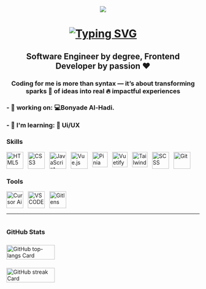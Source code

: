 <p align="center">
  <img src="https://user-images.githubusercontent.com/10498744/210012254-234538ff-d198-48aa-8964-37e6fd45d227.gif" />
</p>

<h1 align="center" style="margin-bottom:2px">
  <a href="https://git.io/typing-svg">
    <img src="https://readme-typing-svg.herokuapp.com?font=Fira+Code&weight=500&size=22&pause=1000&width=435&lines=Hi%2C+Welcome+to+My+Github+%F0%9F%91%8B" alt="Typing SVG" />
  </a>
</h1>

<h2 align="center">
  <b>Software Engineer</b> by degree, <strong>Frontend Developer</strong> by passion ❤️
</h2>

<h3 align="center">
  Coding for me is more than <b>syntax</b> — it’s about transforming sparks 🌟 of ideas into real 🔥 <b>impactful experiences</b>
</h3>
<h3 align="left">
- 💼 working on: 💻<b>Bonyade Al-Hadi.</b><br /><br />
- 🌱 I'm learning: 🎨 <b> Ui/UX </b><br />
</h3>


<h3 align="left">Skills</h3>

<div align="left" style="display: flex; flex-wrap: wrap; gap: 12px;">
  <img src="https://img.icons8.com/?size=100&id=20909&format=png&color=000000" height="44" alt="HTML5" title="HTML5">
  <img src="https://img.icons8.com/?size=100&id=21278&format=png&color=000000" height="44" alt="CSS3" title="CSS3" >
  <img src="https://img.icons8.com/?size=100&id=PXTY4q2Sq2lG&format=png&color=000000" height="44" alt="JavaScript" title="JavaScript ES6+">
  <img src="https://img.icons8.com/?size=100&id=BUnExfsRs3CW&format=png&color=000000" height="44" alt="Vue.js" title="Vue 3">
  <img src="https://pinia.vuejs.org/logo.svg" height="40" alt="Pinia" title="Pinia"/>
  <img src="https://cdn.jsdelivr.net/gh/devicons/devicon@latest/icons/vuetify/vuetify-original.svg" title="Vuetify" alt="Vuetify Logo" width="40" />
  <img src="https://v3.tailwindcss.com/_next/static/media/tailwindcss-mark.3c5441fc7a190fb1800d4a5c7f07ba4b1345a9c8.svg" title="Tailwind CSS" alt="Tailwind CSS" width="40" />
  <img src="https://cdn.jsdelivr.net/gh/devicons/devicon/icons/sass/sass-original.svg" height="44" alt="SCSS" title="SCSS">
  <img src="https://cdn.jsdelivr.net/gh/devicons/devicon/icons/git/git-original.svg" height="44" alt="Git" title="GIT">
</div>

<h3 align="left">Tools</h3>
<div align="left" style="display: flex; flex-wrap: wrap; gap: 12px;">
<img src="https://img.icons8.com/?size=100&id=Kwms9QBiZhG2&format=png&color=000000" height="44" alt="Cursor Ai" title="Cursor Ai">
<img src="https://code.visualstudio.com/assets/images/code-stable.png" height="44" alt="VS CODE" title="VS Code">
  <img src="https://gitlens.amod.io/assets/gitlens-logo.png" height="44" alt="Gitlens" title="Gitlens">
</div>


---
<div style="display: flex; flex-direction: column; gap: 8px;">
<h3 align="left">GitHub Stats</h3>

  <img width="50%" src="https://github-readme-stats.vercel.app/api/top-langs?username=hsnpuply&theme=react&hide_title=false&layout=compact&langs_count=6&hide_progress=false&card_width=400" alt="GitHub top-langs Card" />

<p align="left">
      <img width="50%" src="https://streak-stats.demolab.com/?user=hsnpuply&theme=react&hide_border=false&date_format=M+j%5B%2C+Y%5D&mode=daily&hide_total_contributions=false&hide_current_streak=false&hide_longest_streak=false&card_height=200" alt="GitHub streak Card" />

</p>
</div>
